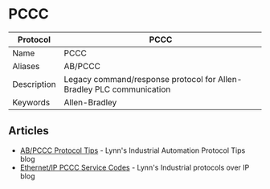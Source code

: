 # PCCC

| Protocol | PCCC |
|---|---|
| Name | PCCC |
| Aliases | AB/PCCC |
| Description | Legacy command/response protocol for Allen-Bradley PLC communication |
| Keywords | Allen-Bradley |

## Articles
- [AB/PCCC Protocol Tips](http://iatips.com/pccc_tips.html) - Lynn's Industrial Automation Protocol Tips blog
- [Ethernet/IP PCCC Service Codes](https://iatip.blogspot.com/2008/11/ethernetip-pccc-service-codes.html) - Lynn's Industrial protocols over IP blog
